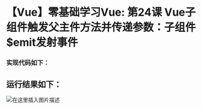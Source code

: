 # 【Vue】零基础学习Vue: 第24课 Vue子组件触发父主件方法并传递参数：子组件$emit发射事件


### 实现代码如下：

<!DOCTYPE html> <html lang="en"> <head> <meta charset="UTF-8"> <title>$emit发射事件</title> <!-- 引入vue --> <script src="https://cdn.jsdelivr.net/npm/vue/dist/vue.js"></script> </head> <body> <div id="app"> <!-- 5.子组件$emit发射事件,传递参数触发父组件change方法 --> <son @xxx="change"></son> </div> <!-- 3.子组件son --> <template id="son"> <!-- 子主件son设置点击事件 执行子组件fn方法 fn方法发射事件给父主件并传递子组件参数--> <div @click="fn">我是子组件</div> </template> <script> //1.定义子组件 let son = { template:'/#son', //子组件的数据 data(){ return { msg:'我是子组件的数据' } }, //4.子组件定义方法函数 methods:{ fn(){ //把子组件的数据给父组件 //$emit 向父组件发射一个事件 发射事件之后 父组件可以立马监控到 //xxx表示事件名任意 this.$emit('xxx',this.msg) } } } let vm = new Vue({ el:'/#app', //2.注册子主件 components:{ son }, //6.设置方法 methods:{ change(value){ console.log("子组件传过来的数据msg:"+value) console.log('子组件发射的xxx事件 我检测到了') } } }) </script> </body> </html>

## 运行结果如下：

![在这里插入图片描述](https://img-blog.csdnimg.cn/20190421095528490.png?x-oss-process=image/watermark,type_ZmFuZ3poZW5naGVpdGk,shadow_10,text_aHR0cHM6Ly9ibG9nLmNzZG4ubmV0L3FxXzQxNjE0OTI4,size_16,color_FFFFFF,t_70)

